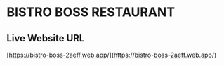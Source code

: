 # BISTRO BOSS RESTAURANT


## Live Website URL

[https://bistro-boss-2aeff.web.app/](https://bistro-boss-2aeff.web.app/) 
